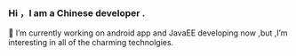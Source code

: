 ### Hi ，I am a Chinese developer .

🔭 I’m currently working on android app and JavaEE developing now ,but ,I’m interesting in all of the charming technolgies.



<!--
**flyWithWater/flyWithWater** is a ✨ _special_ ✨ repository because its `README.md` (this file) appears on your GitHub profile.

Here are some ideas to get you started:


- 🌱 I’m currently learning ...
- 👯 I’m looking to collaborate on ...
- 🤔 I’m looking for help with ...
- 💬 Ask me about ...
- 📫 How to reach me: ...
- 😄 Pronouns: ...
- ⚡ Fun fact: ...
-->
